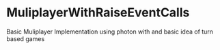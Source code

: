 # MuliplayerWithRaiseEventCalls
 Basic Muliplayer Implementation using photon with and basic idea of turn based games
